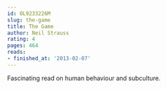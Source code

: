 ```yaml
---
id: OL9233226M
slug: the-game
title: The Game
author: Neil Strauss
rating: 4
pages: 464
reads:
- finished_at: '2013-02-07'
---
```

Fascinating read on human behaviour and subculture.
